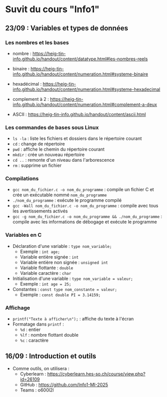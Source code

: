# Suvit du cours "Info1"


## 23/09 : Variables et types de données
### Les nombres et les bases
- nombre : https://heig-tin-info.github.io/handout/content/datatype.html#les-nombres-reels
- binaire : https://heig-tin-info.github.io/handout/content/numeration.html#systeme-binaire
- hexadécimal : https://heig-tin-info.github.io/handout/content/numeration.html#systeme-hexadecimal
- complement à 2 : https://heig-tin-info.github.io/handout/content/numeration.html#complement-a-deux

- ASCII : https://heig-tin-info.github.io/handout/content/ascii.html

### Les commandes de bases sous Linux
- `ls -la` : liste les fichiers et dossiers dans le répertoire courant
- `cd` : change de répertoire
- `pwd` : affiche le chemin du répertoire courant
- `mkdir` : crée un nouveau répertoire
- `cd ..` : remonte d'un niveau dans l'arborescence
- `rm` : supprime un fichier

### Compilations
- `gcc nom_du_fichier.c -o nom_du_programme` : compile un fichier C et crée un exécutable nommé `nom_du_programme`
- `./nom_du_programme` : exécute le programme compilé
- `gcc -Wall nom_du_fichier.c -o nom_du_programme` : compile avec tous les avertissements activés
- `gcc -g nom_du_fichier.c -o nom_du_programme && ./nom_du_programme` : compile avec les informations de débogage et exécute le programme

### Variables en C
- Déclaration d'une variable : `type nom_variable;`
  - Exemple : `int age;`
  - Variable entière signée : `int`
  - Variable entière non signée : `unsigned int`
  - Variable flottante : `double`
  - Variable caractère : `char`
- Initialisation d'une variable : `type nom_variable = valeur;`
  - Exemple : `int age = 25;`
- Constantes : `const type nom_constante = valeur;`
  - Exemple : `const double PI = 3.14159;`

### Affichage
- `printf("Texte à afficher\n");` : affiche du texte à l'écran
- Formatage dans `printf` :
  - `%d` : entier
  - `%lf` : nombre flottant double
  - `%c` : caractère

## 16/09 : Introduction et outils
- Comme outils, on utilisera : 
  - Cyberlearn : https://cyberlearn.hes-so.ch/course/view.php?id=26109
  - GitHub : https://github.com/Info1-MI-2025
  - Teams : o600l2l